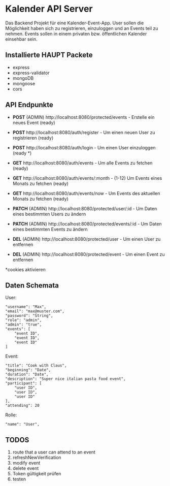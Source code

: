 # Kalender API Server

Das Backend Projekt für eine Kalender-Event-App.
User sollen die Möglichkeit haben sich zu registrieren, einzuloggen und an Events teil zu nehmen. Events sollen in einem privaten bzw. öffentlichen Kalender einsehbar sein.

## Installierte HAUPT Packete

- express
- express-validator
- mongoDB
- mongoose
- cors


## API Endpunkte

- **POST** (ADMIN) http://localhost:8080/protected/events - Erstelle ein neues Event (ready)

- **POST** http://localhost:8080/auth/register - Um einen neuen User zu registrieren (ready)
- **POST** http://localhost:8080/auth/login - Um einen User einzuloggen (ready *)

- **GET** http://localhost:8080/auth/events - Um alle Events zu fetchen (ready)
- **GET** http://localhost:8080/auth/events/:month - (1-12) Um Events eines Monats zu fetchen (ready)
- **GET** http://localhost:8080/auth/events/now - Um Events des aktuellen Monats zu fetchen (ready)


- **PATCH** (ADMIN) http://localhost:8080/protected/user/:id - Um Daten eines bestimmten Users zu ändern 
- **PATCH** (ADMIN) http://localhost:8080/protected/events/:id - Um Daten eines bestimmten Events zu ändern

- **DEL** (ADMIN) http://localhost:8080/protected/user - Um einen User zu entfernen
- **DEL** (ADMIN) http://localhost:8080/protected/event - Um einen Event zu entfernen

*cookies aktivieren

## Daten Schemata

User:
```
"username": "Max",
"email": "max@muster.com",
"password": "String",
"role": "admin",
"admin": "true",
"events": [
    "event ID",
    "event ID",
    "event ID"
]

```

Event:
```
"title": "Cook with Claus",
"beginning": "Date",
"duration": "Date",
"description": "Super nice italian pasta food event",
"participant": [
    "user ID",
    "user ID",
    "user ID"
],
"attending": 20

```

Rolle:
```
"name": "User",

```

## TODOS

1. route that a user can attend to an event
2. refreshNewVerification
3. modify event
4. delete event
5. Token gültigkeit prüfen
6. testen





